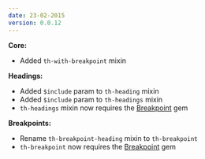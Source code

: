 ```yaml
---
date: 23-02-2015
version: 0.0.12
---
```

**Core:**

- Added `th-with-breakpoint` mixin

**Headings:**

- Added `$include` param to `th-heading` mixin
- Added `$include` param to `th-headings` mixin
- `th-headings` mixin now requires the [Breakpoint](https://github.com/at-import/breakpoint) gem

**Breakpoints:**

- Rename `th-breakpoint-heading` mixin to `th-breakpoint`
- `th-breakpoint` now requires the [Breakpoint](https://github.com/at-import/breakpoint) gem
